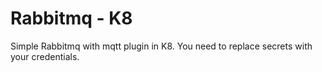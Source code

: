 # Rabbitmq - K8
Simple Rabbitmq with mqtt plugin in K8.
You need to replace secrets with your credentials.